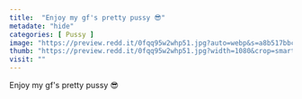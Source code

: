 ```yaml
---
title:  "Enjoy my gf's pretty pussy 😎"
metadate: "hide"
categories: [ Pussy ]
image: "https://preview.redd.it/0fqq95w2whp51.jpg?auto=webp&s=a8b517bbcedaed9356b42009a1d1ff21577d5197"
thumb: "https://preview.redd.it/0fqq95w2whp51.jpg?width=1080&crop=smart&auto=webp&s=45da199f88a61c6263dc859db3ff7ff44299f4ce"
visit: ""
---
```

Enjoy my gf's pretty pussy 😎

